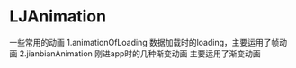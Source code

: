# LJAnimation
一些常用的动画
1.animationOfLoading  数据加载时的loading，主要运用了帧动画
2.jianbianAnimation 刚进app时的几种渐变动画 主要运用了渐变动画